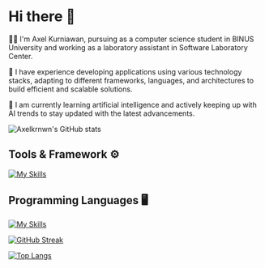 # Hi there 👋

🧒🏻 I'm Axel Kurniawan, pursuing as a computer science student in BINUS University and working as a laboratory assistant in Software Laboratory Center. 

🌟 I have experience developing applications using various technology stacks, adapting to different frameworks, languages, and architectures to build efficient and scalable solutions.

📔 I am currently learning artificial intelligence and actively keeping up with AI trends to stay updated with the latest advancements.

![Axelkrnwn's GitHub stats](https://github-readme-stats.vercel.app/api?username=axelkrnwn&show_icons=true&theme=radical)

## Tools & Framework ⚙️
[![My Skills](https://skillicons.dev/icons?i=laravel,react,vite,tailwind,bootstrap,docker,express,mongodb,firebase,mysql,postgresql,flask,electron,tauri,sklearn,tensorflow,scss,svelte,nest,azure,terraform,git,rabbitmq,redis,postman,threejs,opencv,vercel,supabase,nginx)](https://skillicons.dev)

## Programming Languages 🖥️
[![My Skills](https://skillicons.dev/icons?i=js,c,cs,cpp,java,python,php,kotlin,go,ts)](https://skillicons.dev)

[![GitHub Streak](https://github-readme-streak-stats.herokuapp.com?user=axelkrnwn%20&theme=radical)](https://git.io/streak-stats)

[![Top Langs](https://github-readme-stats.vercel.app/api/top-langs/?username=axelkrnwn)](https://github.com/anuraghazra/github-readme-stats)
<!--
**axelkrnwn/axelkrnwn** is a ✨ _special_ ✨ repository because its `README.md` (this file) appears on your GitHub profile.

Here are some ideas to get you started:

-  I’m currently working on ...
-  I’m currently learning ...
- 👯 I’m looking to collaborate on ...
- 🤔 I’m looking for help with ...
- 💬 Ask me about ...
- 📫 How to reach me: ...
- 😄 Pronouns: ...
- ⚡ Fun fact: ...
-->
